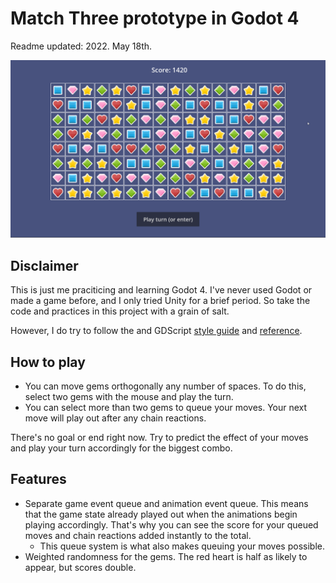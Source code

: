 # Match Three prototype in Godot 4

Readme updated: 2022. May 18th.

![commit_aa4892de611e590fbde46c5a93944ddbe639fb85_screenshot](./Docs/commit_aa4892de611e590fbde46c5a93944ddbe639fb85.png)

## Disclaimer

This is just me praciticing and learning Godot 4. I've never used Godot or made a game before, and I only tried Unity for a brief period. So take the code and practices in this project with a grain of salt.

However, I do try to follow the and GDScript [style guide](https://docs.godotengine.org/en/latest/tutorials/scripting/gdscript/gdscript_styleguide.html) and [reference](https://docs.godotengine.org/en/latest/tutorials/scripting/gdscript/gdscript_basics.html).

## How to play

- You can move gems orthogonally any number of spaces. To do this, select two gems with the mouse and play the turn.
- You can select more than two gems to queue your moves. Your next move will play out after any chain reactions.

There's no goal or end right now. Try to predict the effect of your moves and play your turn accordingly for the biggest combo.

## Features

- Separate game event queue and animation event queue. This means that the game state already played out when the animations begin playing accordingly. That's why you can see the score for your queued moves and chain reactions added instantly to the total.
  - This queue system is what also makes queuing your moves possible.
- Weighted randomness for the gems. The red heart is half as likely to appear, but scores double.